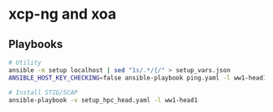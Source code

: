 # xcp-ng and xoa

## Playbooks

```bash
# Utility
ansible -m setup localhost | sed "1s/.*/{/" > setup_vars.json
ANSIBLE_HOST_KEY_CHECKING=false ansible-playbook ping.yaml -l ww1-head1

# Install STIG/SCAP
ansible-playbook -v setup_hpc_head.yaml -l ww1-head1

```
